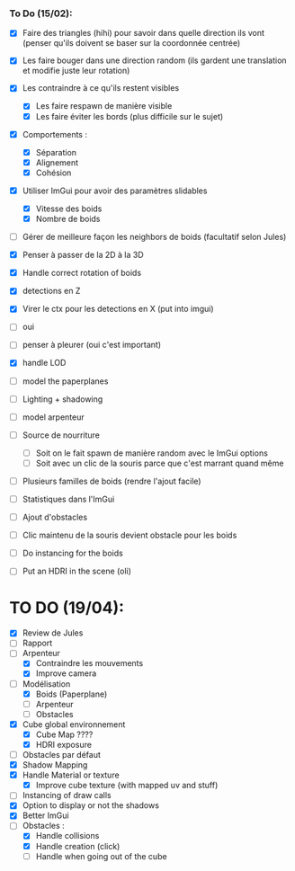 ### To Do (15/02):

- [x] Faire des triangles (hihi) pour savoir dans quelle direction ils vont (penser qu'ils doivent se baser sur la coordonnée centrée)
- [x] Les faire bouger dans une direction random (ils gardent une translation et modifie juste leur rotation)
- [x] Les contraindre à ce qu'ils restent visibles
    - [x] Les faire respawn de manière visible
    - [x] Les faire éviter les bords (plus difficile sur le sujet)
- [x] Comportements :
    - [x] Séparation
    - [x] Alignement
    - [x] Cohésion
- [x] Utiliser ImGui pour avoir des paramètres slidables
    - [x] Vitesse des boids
    - [x] Nombre de boids
- [ ] Gérer de meilleure façon les neighbors de boids (facultatif selon Jules)


- [x] Penser à passer de la 2D à la 3D

- [x] Handle correct rotation of boids
- [x] detections en Z
- [x] Virer le ctx pour les detections en X (put into imgui)
- [ ] oui
- [ ] penser à pleurer (oui c'est important) 
- [x] handle LOD
- [ ] model the paperplanes
- [ ] Lighting + shadowing
- [ ] model arpenteur


- [ ] Source de nourriture
    - [ ] Soit on le fait spawn de manière random avec le ImGui options
    - [ ] Soit avec un clic de la souris parce que c'est marrant quand même
- [ ] Plusieurs familles de boids (rendre l'ajout facile)
- [ ] Statistiques dans l'ImGui
- [ ] Ajout d'obstacles
- [ ] Clic maintenu de la souris devient obstacle pour les boids
- [ ] Do instancing for the boids
- [ ] Put an HDRI in the scene (oli)



# TO DO (19/04):
- [x] Review de Jules
- [ ] Rapport
- [ ] Arpenteur
  - [x] Contraindre les mouvements
  - [x] Improve camera
- [ ] Modélisation
  - [x] Boids (Paperplane)
  - [ ] Arpenteur
  - [ ] Obstacles
- [x] Cube global environnement
  - [x] Cube Map ????
  - [x] HDRI exposure
- [ ] Obstacles par défaut
- [x] Shadow Mapping
- [x] Handle Material or texture
  - [x] Improve cube texture (with mapped uv and stuff)
- [ ] Instancing of draw calls
- [x] Option to display or not the shadows
- [x] Better ImGui
- [ ] Obstacles :
    - [x] Handle collisions
    - [x] Handle creation (click)
    - [ ] Handle when going out of the cube